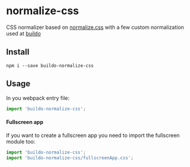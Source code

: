 # normalize-css
CSS normalizer based on [normalize.css](https://github.com/necolas/normalize.css/) with a few custom normalization used at [buildo](http://buildo.io)

## Install
`npm i --save buildo-normalize-css`

## Usage
In you webpack entry file:

```js
import 'buildo-normalize-css';
```

#### Fullscreen app
If you want to create a fullscreen app you need to import the fullscreen module too:

```js
import 'buildo-normalize-css';
import 'buildo-normalize-css/fullscreenApp.css';
```
